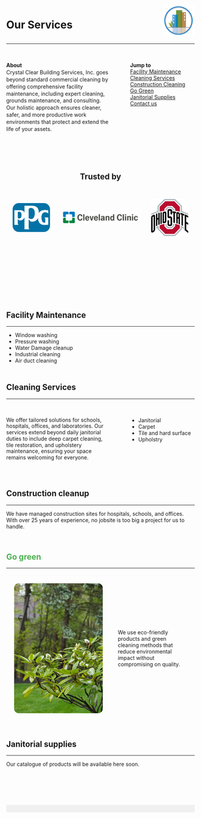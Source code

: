 
<div style="display: flex; align-items: center; justify-content: space-between;">
    <h1>Our Services</h1>
    <img src="/docs/CCBS.png" alt="Your Alt Text" style="width: 85px;">
</div>

---

<div style="display: flex;"><div style="flex: 80%; padding-left: 0px; line-height: 1.35; padding-bottom: 10px; padding-top: 20px;">

**About**  
Crystal Clear Building Services, Inc. goes beyond standard commercial cleaning by offering comprehensive facility maintenance, including expert cleaning, grounds maintenance, and consulting. Our holistic approach ensures cleaner, safer, and more productive work environments that protect and extend the life of your assets.

</div><div style="flex: 50%; padding-left: 55px; padding-top: 20px;">

**Jump to**  
<a href="#1" class="jump-to">Facility Maintenance</a>  
<a href="#2" class="jump-to">Cleaning Services</a>  
<a href="#3" class="jump-to">Construction Cleaning</a>   
<a href="#4" class="jump-to">Go Green</a>   
<a href="#5" class="jump-to">Janitorial Supplies</a>  
<a href="#7" class="jump-to">Contact us</a>

</div></div>

<div style="text-align: center; margin-top: 80px;">

  ## Trusted by <a id="6"></a>
</div>
<div class="full-width-grey-bg" style="height: 20px; margin-bottom: 10px; margin-top: 10px;">
</div>
<div class="full-width-grey-bg" style="height: 200px;">
  <div style="display: flex; justify-content: space-around; align-items: center; width: 100%; max-width: 960px; margin: auto;">
    <img class="logo-style" src="/docs/PPG.svg" alt="PPG Logo" style="width: 20%; max-width: 100px;">
    <img class="logo-style" src="/docs/cc.svg" alt="Cleveland Clinic Logo" style="width: 50%; max-width: 200px;">
    <img class="logo-style" src="/docs/osu.svg" alt="Ohio State Logo" style="width: 20%; max-width: 100px;">
</div>
</div>
</div>
</div>
</div>
<a id="1"></a>
<div class="full-width-grey-bg" style="height: 20px; margin-bottom: 20px; margin-top: 10px;">
</div>

<br />

## Facility Maintenance

---

- Window washing
- Pressure washing
- Water Damage cleanup
- Industrial cleaning
- Air duct cleaning
<a id="2"></a>
<div class="full-width" style="margin-bottom: 50px;"></div>

## Cleaning Services
---

<div style="display: flex;"><div style="flex: 80%; padding-left: 0px; line-height: 1.2; padding-bottom: 10px; padding-top: 20px;">

We offer tailored solutions for schools, hospitals, offices, and laboratories. Our services extend beyond daily janitorial duties to include deep carpet cleaning, tile restoration, and upholstery maintenance, ensuring your space remains welcoming for everyone.
</div>

<div style="flex: 50%; padding-left: 50px; padding-top: 20px;">

- Janitorial
- Carpet
- Tile and hard surface
- Upholstry
</div></div>
<a id="3"></a>
<div class="full-width" style="margin-bottom: 50px;"></div>

## Construction cleanup
---

We have managed construction sites for hospitals, schools, and offices. With over 25 years of experience, no jobsite is too big a project for us to handle.
<a id="4"></a>
<div class="full-width" style="margin-bottom: 60px;"></div>

<div class="full-width" style="margin-bottom: 60px;"></div>

## <span style="color:#4CAF50">Go green</span></div>

---

<div style="display: flex; margin-top: 20px; padding-bottom: 20px; padding-top: 20px;">
  <div style="flex: 60%; padding-left: 0px; line-height: 1.35; display: flex; justify-content: center; align-items: center;">
    <img src="/docs/leaves.jpg" alt="Alt text" style="width: 85%; height: auto; border-radius: 12px;">
  </div>
  <div style="flex: 40%; padding-left: 20px; padding-right: 20px; display: flex; align-items: center;">
    We use eco-friendly products and green cleaning methods that reduce environmental impact without compromising on quality. 
  </div>
</div>

<a id="5"></a>
<div class="full-width" style="margin-bottom: 50px;"></div>

## Janitorial supplies
---

Our catalogue of products will be available here soon.

<div style = "margin-top: 100px;">

</div>

<div class="full-width" style="display: flex; justify-content: center; align-items: center; margin-top: 10px; background-color: #f0f0f0; height: 20px; margin-bottom: 10px;">
  <!-- -->
</div>

<a id="7"></a>
